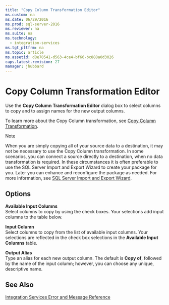 ```yaml
---
title: "Copy Column Transformation Editor"
ms.custom: na
ms.date: 06/29/2016
ms.prod: sql-server-2016
ms.reviewer: na
ms.suite: na
ms.technology: 
  - integration-services
ms.tgt_pltfrm: na
ms.topic: article
ms.assetid: d8e70541-d563-4ce4-bf66-bc888a0d3026
caps.latest.revision: 27
manager: jhubbard
---
```

# Copy Column Transformation Editor
Use the **Copy Column Transformation Editor** dialog box to select columns to copy and to assign names for the new output columns.  
  
 To learn more about the Copy Column transformation, see [Copy Column Transformation](../../Topics/TopicNameNotContainA/Copy-Column-Transformation.md).  
  
> [!NOTE]  
>  When you are simply copying all of your source data to a destination, it may not be necessary to use the Copy Column transformation. In some scenarios, you can connect a source directly to a destination, when no data transformation is required. In these circumstances it is often preferable to use the SQL Server Import and Export Wizard to create your package for you. Later you can enhance and reconfigure the package as needed. For more information, see [SQL Server Import and Export Wizard](../../Topics/TopicNameNotContainA/SQL-Server-Import-and-Export-Wizard.md).  
  
## Options  
 **Available Input Columns**  
 Select columns to copy by using the check boxes. Your selections add input columns to the table below.  
  
 **Input Column**  
 Select columns to copy from the list of available input columns. Your selections are reflected in the check box selections in the **Available Input Columns** table.  
  
 **Output Alias**  
 Type an alias for each new output column. The default is **Copy of**, followed by the name of the input column; however, you can choose any unique, descriptive name.  
  
## See Also  
 [Integration Services Error and Message Reference](../../Topics/TopicNameNotContainA/Integration-Services-Error-and-Message-Reference.md)